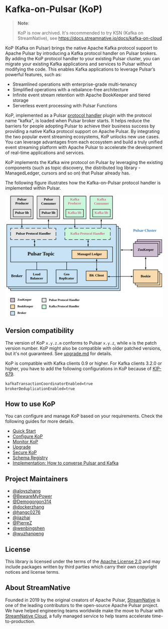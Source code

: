 # Kafka-on-Pulsar (KoP)

> **Note**:
>
> KoP is now archived. It's recommended to try KSN (Kafka on StreamNative), see https://docs.streamnative.io/docs/kafka-on-cloud

KoP (Kafka on Pulsar) brings the native Apache Kafka protocol support to Apache Pulsar by introducing a Kafka protocol handler on Pulsar brokers. By adding the KoP protocol handler to your existing Pulsar cluster, you can migrate your existing Kafka applications and services to Pulsar without modifying the code. This enables Kafka applications to leverage Pulsar’s powerful features, such as:

- Streamlined operations with enterprise-grade multi-tenancy
- Simplified operations with a rebalance-free architecture
- Infinite event stream retention with Apache BookKeeper and tiered storage
- Serverless event processing with Pulsar Functions

KoP, implemented as a Pulsar [protocol handler](https://github.com/apache/pulsar/blob/master/pulsar-broker/src/main/java/org/apache/pulsar/broker/protocol/ProtocolHandler.java) plugin with the protocol name "kafka", is loaded when Pulsar broker starts. It helps reduce the barriers for people adopting Pulsar to achieve their business success by providing a native Kafka protocol support on Apache Pulsar. By integrating the two popular event streaming ecosystems, KoP unlocks new use cases. You can leverage advantages from each ecosystem and build a truly unified event streaming platform with Apache Pulsar to accelerate the development of real-time applications and services.

KoP implements the Kafka wire protocol on Pulsar by leveraging the existing components (such as topic discovery, the distributed log library - ManagedLedger, cursors and so on) that Pulsar already has.

The following figure illustrates how the Kafka-on-Pulsar protocol handler is implemented within Pulsar.

![](docs/kop-architecture.png)

## Version compatibility

The version of KoP `x.y.z.m` conforms to Pulsar `x.y.z`, while `m` is the patch version number. KoP might also be compatible with older patched versions, but it's not guaranteed. See [upgrade.md](./docs/upgrade.md) for details.

KoP is compatible with Kafka clients 0.9 or higher. For Kafka clients 3.2.0 or higher, you have to add the following configurations in KoP because of [KIP-679](https://cwiki.apache.org/confluence/display/KAFKA/KIP-679%3A+Producer+will+enable+the+strongest+delivery+guarantee+by+default).

```properties
kafkaTransactionCoordinatorEnabled=true
brokerDeduplicationEnabled=true
```

## How to use KoP
You can configure and manage KoP based on your requirements. Check the following guides for more details.
-   [Quick Start](docs/kop.md)
-   [Configure KoP](docs/configuration.md)
-   [Monitor KoP](docs/reference-metrics.md)
-   [Upgrade](docs/upgrade.md)
-   [Secure KoP](docs/security.md)
-   [Schema Registry](docs/schema.md)
-   [Implementation: How to converse Pulsar and Kafka](docs/implementation.md)

## Project Maintainers

-   [@aloyszhang](https://github.com/aloyszhang)
-   [@BewareMyPower](https://github.com/BewareMyPower)
-   [@Demogorgon314](https://github.com/Demogorgon314)
-   [@dockerzhang](https://github.com/dockerzhang)
-   [@hangc0276](https://github.com/hangc0276)
-   [@jiazhai](https://github.com/jiazhai)
-   [@PierreZ](https://github.com/PierreZ)
-   [@wenbingshen](https://github.com/wenbingshen)
-   [@wuzhanpeng](https://github.com/wuzhanpeng)

## License

This library is licensed under the terms of the [Apache License 2.0](LICENSE) and may include packages written by third parties which carry their own copyright notices and license terms.

## About StreamNative

Founded in 2019 by the original creators of Apache Pulsar, [StreamNative](https://streamnative.io/) is one of the leading contributors to the open-source Apache Pulsar project. We have helped engineering teams worldwide make the move to Pulsar with [StreamNative Cloud](https://streamnative.io/product), a fully managed service to help teams accelerate time-to-production.
